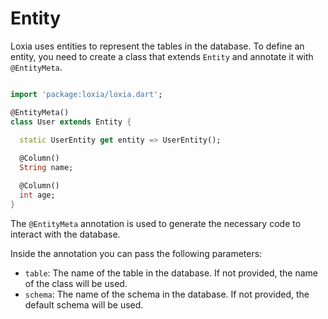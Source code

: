 # Entity

Loxia uses entities to represent the tables in the database. To define an entity, you need to create a class that extends `Entity` and annotate it with `@EntityMeta`.

```dart

import 'package:loxia/loxia.dart';

@EntityMeta()
class User extends Entity {
  
  static UserEntity get entity => UserEntity();

  @Column()
  String name;

  @Column()
  int age;
}

```

The `@EntityMeta` annotation is used to generate the necessary code to interact with the database.

Inside the annotation you can pass the following parameters:

- `table`: The name of the table in the database. If not provided, the name of the class will be used.
- `schema`: The name of the schema in the database. If not provided, the default schema will be used.

